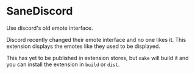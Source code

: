 # SaneDiscord

Use discord's old emote interface.

Discord recently changed their emote interface and no one likes it. This extension displays the emotes like they used to be displayed.

This has yet to be published in extension stores, but `make` will build it and you can install the extension in `build` or `dist`.
